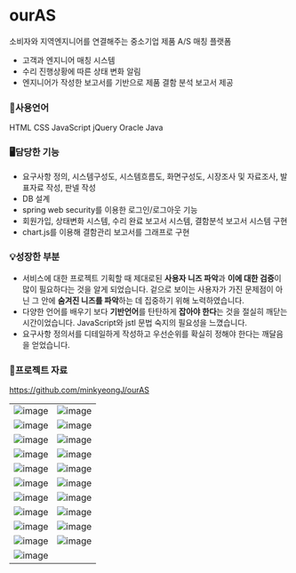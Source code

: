 # ourAS
소비자와 지역엔지니어를 연결해주는 중소기업 제품 A/S 매칭 플랫폼

- 고객과 엔지니어 매칭 시스템
- 수리 진행상황에 따른 상태 변화 알림
- 엔지니어가 작성한 보고서를 기반으로 제품 결함 분석 보고서 제공

### 🌈사용언어
HTML
CSS
JavaScript
jQuery
Oracle
Java


### 🖥️담당한 기능

- 요구사항 정의, 시스템구성도, 시스템흐름도, 화면구성도, 시장조사 및 자료조사, 발표자료 작성, 판넬 작성
- DB 설계
- spring web security를 이용한 로그인/로그아웃 기능
- 회원가입, 상태변화 시스템, 수리 완료 보고서 시스템, 결함분석 보고서 시스템 구현
- chart.js를 이용해 결함관리 보고서를 그래프로 구현

### 💡성장한 부분

- 서비스에 대한 프로젝트 기획할 때 제대로된 **사용자 니즈 파악**과 **이에 대한 검증**이 많이 필요하다는 것을 알게 되었습니다. 겉으로 보이는 사용자가 가진 문제점이 아닌 그 안에 **숨겨진 니즈를 파악**하는 데 집중하기 위해 노력하였습니다.
- 다양한 언어를 배우기 보다 **기반언어**를 탄탄하게 **잡아야 한다**는 것을 절실히 깨닫는 시간이었습니다. JavaScript와 jstl 문법 숙지의 필요성을 느꼈습니다.
- 요구사항 정의서를 디테일하게 작성하고 우선순위를 확실히 정해야 한다는 깨달음을 얻었습니다.

### 📗프로젝트 자료

https://github.com/minkyeongJ/ourAS

|   |   |
|:------:|:------:|
|![image](https://user-images.githubusercontent.com/67677374/178168149-d40c189b-d083-482a-b395-003f54f7c328.png)|![image](https://user-images.githubusercontent.com/67677374/178168162-b73b8649-a0cd-431a-a20e-12d011ab9126.png)|
|![image](https://user-images.githubusercontent.com/67677374/178168193-aaf235df-18a3-446b-89da-e7bbdd21bf5d.png)|![image](https://user-images.githubusercontent.com/67677374/178168201-5b679c37-d731-4b6d-a4d5-030a5ed5c7ba.png)|
|![image](https://user-images.githubusercontent.com/67677374/178168226-bde78f61-a022-449f-8e78-1691d8ce49d0.png)|![image](https://user-images.githubusercontent.com/67677374/178168230-fb89c9f0-e079-42f9-9daf-fdedcdcc61e7.png)|
|![image](https://user-images.githubusercontent.com/67677374/178168248-00153b0f-357b-4b8b-9b0f-c7ba8a9033c6.png)|![image](https://user-images.githubusercontent.com/67677374/178168257-29fd4d12-a508-4b7d-8aa4-4d2fb5a19ef1.png)|
|![image](https://user-images.githubusercontent.com/67677374/178168271-549200b1-93b5-4f69-aab4-650bfdf914fb.png)|![image](https://user-images.githubusercontent.com/67677374/178168279-9a78a8e9-b228-4df5-a9af-c3adf5b1ebb3.png)|
|![image](https://user-images.githubusercontent.com/67677374/178168298-a24de203-e97a-46f3-af39-97ed880a8cf4.png)|![image](https://user-images.githubusercontent.com/67677374/178168308-cafd41e2-2755-4f8a-9adf-dccf5bd41e31.png)|
|![image](https://user-images.githubusercontent.com/67677374/178168319-f26eea33-bae9-4b06-a88d-fd2f3ce05d4f.png)|![image](https://user-images.githubusercontent.com/67677374/178168344-c2e89529-f0a5-499d-a70d-c23d5b47a90b.png)|
|![image](https://user-images.githubusercontent.com/67677374/178168386-1bf78a33-29ca-434b-a61d-19a4d647ddd5.png)|![image](https://user-images.githubusercontent.com/67677374/178168391-cb25b16a-94d6-42ca-b54a-f60ffd8df762.png)|
|![image](https://user-images.githubusercontent.com/67677374/178168401-f433b86a-0d62-4395-b589-2e9b5f4b467a.png)|![image](https://user-images.githubusercontent.com/67677374/178168410-0e2d46a7-322b-4f46-a450-ed455c17e790.png)|
|![image](https://user-images.githubusercontent.com/67677374/178168422-2bff4261-019d-4af8-b84b-790d01415856.png)|![image](https://user-images.githubusercontent.com/67677374/178168438-7a7bf7eb-247e-478d-b75f-4f11c28d19cf.png)|
|![image](https://user-images.githubusercontent.com/67677374/178168503-3eb34340-ece9-4692-939e-3a7b3dfa7693.png)||
